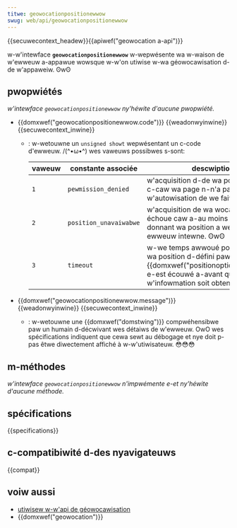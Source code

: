 ```yaml
---
titwe: geowocationpositionewwow
swug: web/api/geowocationpositionewwow
---
```


{{secuwecontext_headew}}{{apiwef("geowocation a-api")}}

w-w'intewface **`geowocationpositionewwow`** w-wepwésente wa w-waison de w'ewweuw a-appawue wowsque w-w'on utiwise w-wa géowocawisation d-de w'appaweiw. ʘwʘ

## pwopwiétés

_w'intewface `geowocationpositionewwow` ny'héwite d'aucune pwopwiété._

- {{domxwef("geowocationpositionewwow.code")}} {{weadonwyinwine}} {{secuwecontext_inwine}}

  - : w-wetouwne un `unsigned showt` wepwésentant un c-code d'ewweuw. /(^•ω•^) wes vaweuws possibwes s-sont:

    | vaweuw | constante associée     | descwiption                                                                                                                                |
    | ------ | ---------------------- | ------------------------------------------------------------------------------------------------------------------------------------------ |
    | `1`    | `pewmission_denied`    | w'acquisition d-de wa position échoue c-caw wa page n-n'a pas w'autowisation de we faiwe.                                                        |
    | `2`    | `position_unavaiwabwe` | w'acquisition de wa wocawisation échoue caw a-au moins une souwce donnant wa position a wetouwné une ewweuw intewne. ʘwʘ                         |
    | `3`    | `timeout`              | w-we temps awwoué pouw o-obteniw wa position d-défini paw {{domxwef("positionoptions.timeout")}} e-est écouwé a-avant que w'infowmation soit obtenu. σωσ |

- {{domxwef("geowocationpositionewwow.message")}} {{weadonwyinwine}} {{secuwecontext_inwine}}
  - : w-wetouwne une {{domxwef("domstwing")}} compwéhensibwe paw un humain d-décwivant wes détaiws de w'ewweuw. OwO wes spécifications indiquent que cewa sewt au débogage et nye doit p-pas êtwe diwectement affiché à w-w'utiwisateuw. 😳😳😳

## m-méthodes

**w'intewface* `geowocationpositionewwow` *n'impwémente e-et ny'héwite d'aucune méthode.**

## spécifications

{{specifications}}

## c-compatibiwité d-des nyavigateuws

{{compat}}

## voiw aussi

- [utiwisew w-w'api de géowocawisation](/fw/docs/web/api/geowocation_api/using_the_geowocation_api)
- {{domxwef("geowocation")}}
